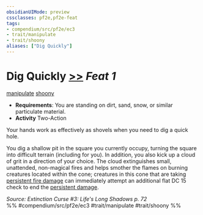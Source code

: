 ```yaml
---
obsidianUIMode: preview
cssclasses: pf2e,pf2e-feat
tags:
- compendium/src/pf2e/ec3
- trait/manipulate
- trait/shoony
aliases: ["Dig Quickly"]
---
```

# Dig Quickly  [>>](rules/core-rulebook/chapter-9-playing-the-game.md#Actions "Two-Action") *Feat 1*  
[manipulate](rules/traits/manipulate.md "Manipulate General Trait")  [shoony](rules/traits/shoony-ec3.md "Shoony Ancestry & Heritage Trait")  

- **Requirements**: You are standing on dirt, sand, snow, or similar particulate material.
- **Activity** Two-Action

Your hands work as effectively as shovels when you need to dig a quick hole.

You dig a shallow pit in the square you currently occupy, turning the square into difficult terrain (including for you). In addition, you also kick up a cloud of grit in a direction of your choice. The cloud extinguishes small, unattended, non-magical fires and helps smother the flames on burning creatures located within the cone; creatures in this cone that are taking [persistent fire damage](rules/conditions.md#Persistent%20Damage) can immediately attempt an additional flat DC 15 check to end the [persistent damage](rules/conditions.md#Persistent%20Damage).

*Source: Extinction Curse #3: Life's Long Shadows p. 72*  
%% #compendium/src/pf2e/ec3 #trait/manipulate #trait/shoony %%